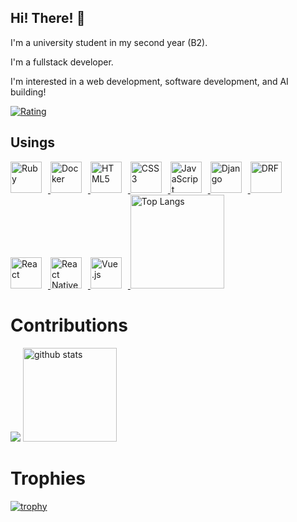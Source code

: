 ## Hi! There! 👋

I'm a university student in my second year (B2).

I'm a fullstack developer.

I'm interested in a web development, software development, and AI building!

[![Rating](https://badgen.org/img/atcoder/hasitaka/rating/algorithm?style=plastic)](https://atcoder.jp/users/hasitaka?contestType=algo)

<h2>Usings</h2>

<a href="https://www.ruby-lang.org/">
  <img src="https://cdn.jsdelivr.net/npm/simple-icons@v5/icons/ruby.svg" alt="Ruby" height="50" style="margin-right: 10px;">
</a>
<a href="https://www.docker.com/">
  <img src="https://cdn.jsdelivr.net/npm/simple-icons@v5/icons/docker.svg" alt="Docker" height="50" style="margin-right: 10px;">
</a>
<a href="https://developer.mozilla.org/en-US/docs/Web/Guide/HTML">
  <img src="https://cdn.jsdelivr.net/npm/simple-icons@v5/icons/html5.svg" alt="HTML5" height="50" style="margin-right: 10px;">
</a>
<a href="https://developer.mozilla.org/en-US/docs/Web/CSS">
  <img src="https://cdn.jsdelivr.net/npm/simple-icons@v5/icons/css3.svg" alt="CSS3" height="50" style="margin-right: 10px;">
</a>
<a href="https://developer.mozilla.org/en-US/docs/Web/JavaScript">
  <img src="https://cdn.jsdelivr.net/npm/simple-icons@v5/icons/javascript.svg" alt="JavaScript" height="50" style="margin-right: 10px;">
</a>
<a href="https://www.djangoproject.com/">
  <img src="https://cdn.jsdelivr.net/npm/simple-icons@v5/icons/django.svg" alt="Django" height="50" style="margin-right: 10px;">
</a>
<a href="https://www.django-rest-framework.org/">
  <img src="https://cdn.jsdelivr.net/npm/simple-icons@v5/icons/django.svg" alt="DRF" height="50" style="margin-right: 10px;">
</a>
<a href="https://reactjs.org/">
  <img src="https://cdn.jsdelivr.net/npm/simple-icons@v5/icons/react.svg" alt="React" height="50" style="margin-right: 10px;">
</a>
<a href="https://reactnative.dev/">
  <img src="https://cdn.jsdelivr.net/npm/simple-icons@v5/icons/react.svg" alt="React Native" height="50" style="margin-right: 10px;">
</a>
<a href="https://vuejs.org/">
  <img src="https://cdn.jsdelivr.net/npm/simple-icons@v5/icons/vuedotjs.svg" alt="Vue.js" height="50" style="margin-right: 10px;">
</a>

<img alt="Top Langs" height="150px" src="https://github-readme-stats.vercel.app/api/top-langs/?username=taku072002T&layout=compact&count_private=true&show_icons=true&theme=tokyonight" />

# Contributions


![](https://github-profile-summary-cards.vercel.app/api/cards/profile-details?username=taku072002T&theme=2077)
<img alt="github stats" height="150px" src="https://github-readme-stats.vercel.app/api?username=taku072002T&count_private=true&show_icons=true&show_icons=true&theme=tokyonight" />

# Trophies


[![trophy](https://github-profile-trophy.vercel.app/?username=taku072002T&theme=onedark)](https://github-profile-trophy.vercel.app/?username=ryo-ma&theme=tokyonight)
